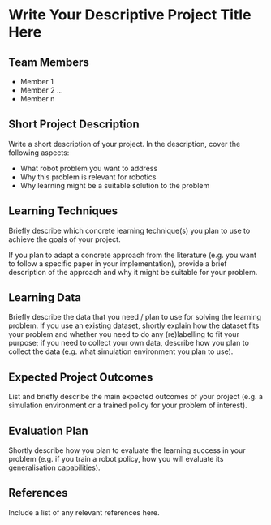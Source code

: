 # Write Your Descriptive Project Title Here

## Team Members

* Member 1
* Member 2
...
* Member n

## Short Project Description

Write a short description of your project. In the description, cover the following aspects:

* What robot problem you want to address
* Why this problem is relevant for robotics
* Why learning might be a suitable solution to the problem

## Learning Techniques

Briefly describe which concrete learning technique(s) you plan to use to achieve the goals of your project.

If you plan to adapt a concrete approach from the literature (e.g. you want to follow a specific paper in your implementation), provide a brief description of the approach and why it might be suitable for your problem.

## Learning Data

Briefly describe the data that you need / plan to use for solving the learning problem. If you use an existing dataset, shortly explain how the dataset fits your problem and whether you need to do any (re)labelling to fit your purpose; if you need to collect your own data, describe how you plan to collect the data (e.g. what simulation environment you plan to use).

## Expected Project Outcomes

List and briefly describe the main expected outcomes of your project (e.g. a simulation environment or a trained policy for your problem of interest).

## Evaluation Plan

Shortly describe how you plan to evaluate the learning success in your problem (e.g. if you train a robot policy, how you will evaluate its generalisation capabilities).

## References

Include a list of any relevant references here.